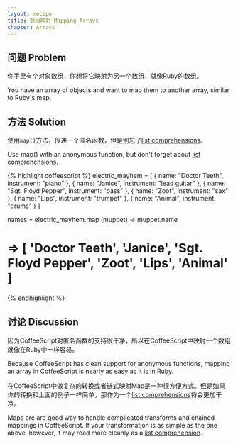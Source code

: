 ```yaml
---
layout: recipe
title: 数组映射 Mapping Arrays
chapter: Arrays
---
```

## 问题 Problem

你手里有个对象数组，你想将它映射为另一个数组，就像Ruby的数组。

You have an array of objects and want to map them to another array, similar to Ruby's map.

## 方法 Solution

使用`map()`方法，传递一个匿名函数，但是别忘了[list comprehensions](/chapters/arrays/list-comprehensions)。

Use map() with an anonymous function, but don't forget about <a href="/chapters/arrays/list-comprehensions">list comprehensions</a>.

{% highlight coffeescript %}
electric_mayhem = [ { name: "Doctor Teeth", instrument: "piano" },
                    { name: "Janice", instrument: "lead guitar" },
                    { name: "Sgt. Floyd Pepper", instrument: "bass" },
                    { name: "Zoot", instrument: "sax" },
                    { name: "Lips", instrument: "trumpet" },
                    { name: "Animal", instrument: "drums" } ]

names = electric_mayhem.map (muppet) -> muppet.name
# => [ 'Doctor Teeth', 'Janice', 'Sgt. Floyd Pepper', 'Zoot', 'Lips', 'Animal' ]
{% endhighlight %}

## 讨论 Discussion

因为CoffeeScript对匿名函数的支持很干净，所以在CoffeeScript中映射一个数组就像在Ruby中一样容易。

Because CoffeeScript has clean support for anonymous functions, mapping an array in CoffeeScript is nearly as easy as it is in Ruby.

在CoffeeScript中做复杂的转换或者链式映射Map是一种很方便方式。但是如果你的转换和上面的例子一样简单，那作为一个[list comprehensions](/chapters/arrays/list-comprehensions)将会更加干净。

Maps are are good way to handle complicated transforms and chained mappings in CoffeeScript. If your transformation is as simple as the one above, however, it may read more cleanly as a <a href="/chapters/arrays/list-comprehensions">list comprehension</a>.
